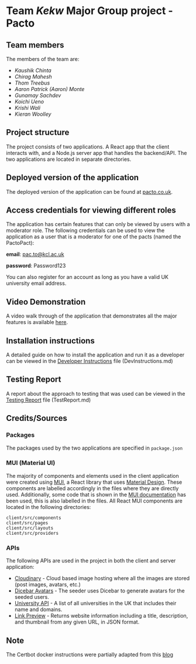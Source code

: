# Team *Kekw* Major Group project - Pacto

## Team members

The members of the team are:

- *Kaushik Chinta*
- *Chirag Mahesh*
- *Thom Treebus*
- *Aaron Patrick (Aaron) Monte*
- *Gunamay Sachdev*
- *Koichi Ueno*
- *Krishi Wali*
- *Kieran Woolley*

<!-- *Add any further information about the team here, such as absent team members.* -->

## Project structure

The project consists of two applications. A React app that the client interacts with, and a Node.js server app that handles the backend/API. The two applications are located in separate directories.

## Deployed version of the application

The deployed version of the application can be found at [pacto.co.uk](https://pacto.co.uk).


## Access credentials for viewing different roles

The application has certain features that can only be viewed by users with a moderator role. The following credentials can be used to view the application as a user that is a moderator for one of the pacts (named the PactoPact):

**email**: pac.to@kcl.ac.uk

**password**: Password123

You can also register for an account as long as you have a valid UK university email address. 

## Video Demonstration
A video walk through of the application that demonstrates all the major features is available [here](https://www.youtube.com/watch?v=-uVKdPKAN8w).

## Installation instructions

A detailed guide on how to install the application and run it as a developer can be viewed in the [Developer Instructions](/DevInstructions.md) file (DevInstructions.md)

## Testing Report

A report about the approach to testing that was used can be viewed in the [Testing Report](/TestReport.md) file (TestReport.md)

## Credits/Sources

### Packages 

The packages used by the two applications are specified in `package.json`

### MUI (Material UI)

The majority of components and elements used in the client application were created using [MUI](https://mui.com/), a React library that uses [Material Design](https://material.io/design). These components are labelled accordingly in the files where they are directly used. Additionally, some code that is shown in the [MUI documentation](https://mui.com/getting-started/installation/) has been used, this is also labelled in the files. All React MUI components are located in the following directories:
```
client/src/components
client/src/pages
client/src/layouts
client/src/providers
```

### APIs 

The following APIs are used in the project in both the client and server application:

- [Cloudinary](https://cloudinary.com/) - Cloud based image hosting where all the images are stored (post images, avatars, etc.)
- [Dicebar Avatars](https://avatars.dicebear.com/) - The seeder uses Dicebar to generate avatars for the seeded users.
- [University API](http://universities.hipolabs.com/search?country=United%20Kingdom) - A list of all universities in the UK that includes their name and domains.
- [Link Preview](https://www.linkpreview.net/) - Returns website information including a title, description, and thumbnail from any given URL, in JSON format.

## Note

The Certbot docker instructions were partially adapted from this [blog](https://mindsers.blog/post/https-using-nginx-certbot-docker/)